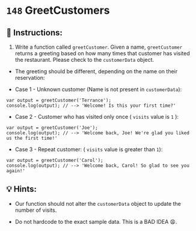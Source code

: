 # `148` GreetCustomers

## 📝 Instructions:

1. Write a function called `greetCustomer`. Given a name, `greetCustomer` returns a greeting based on how many times that customer has visited the restaurant. Please check to the `customerData` object. 

- The greeting should be different, depending on the name on their reservation:

+ Case 1 - Unknown customer (Name is not present in `customerData`): 

```Js
var output = greetCustomer('Terrance');
console.log(output); // --> 'Welcome! Is this your first time?'
```

+ Case 2 - Customer who has visited only once ( `visits` value is `1` ):

```Js
var output = greetCustomer('Joe');
console.log(output); // --> 'Welcome back, Joe! We're glad you liked us the first time!'
```

+ Case 3 - Repeat customer: ( `visits` value is greater than `1`):

```Js
var output = greetCustomer('Carol');
console.log(output); // --> 'Welcome back, Carol! So glad to see you again!'
```

## 💡 Hints:

+ Our function should not alter the `customerData` object to update the number of visits.

+ Do not hardcode to the exact sample data. This is a BAD IDEA 😩.
```

